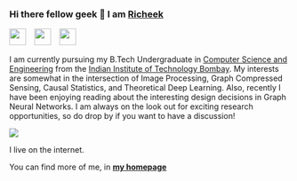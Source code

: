 ### Hi there fellow geek 👋 I am [Richeek](https://www.cse.iitb.ac.in/~richeek/) 

<a href="mailto:richeekdas2001@gmail.com"><img src="https://i.imgur.com/jskyI9X.png" width="30px"/></a> &ensp;
<a href="https://www.linkedin.com/in/richeek-das-204b84188/"><img src="https://i.imgur.com/8aJxz4M.png" width="30px"/></a> &ensp;
<a href="https://www.cse.iitb.ac.in/~richeek/"><img src="https://raw.githubusercontent.com/sudoRicheek/sudoRicheek.github.io/master/images/favicon.ico" width="30px"/></a> &ensp;

I am currently pursuing my B.Tech Undergraduate in [Computer Science and Engineering](https://www.cse.iitb.ac.in/) from the [Indian Institute of Technology Bombay](https://www.iitb.ac.in/). My interests are somewhat in the intersection of Image Processing, Graph Compressed Sensing, Causal Statistics, and Theoretical Deep Learning. Also, recently I have been enjoying reading about the interesting design decisions in Graph Neural Networks. I am always on the look out for exciting research opportunities, so do drop by if you want to have a discussion!

<img src="https://komarev.com/ghpvc/?username=sudoRicheek&color=blueviolet"/>

I live on the internet.
  
  
You can find more of me, in <a href="https://www.cse.iitb.ac.in/~richeek/"><strong>my homepage</strong></a>
